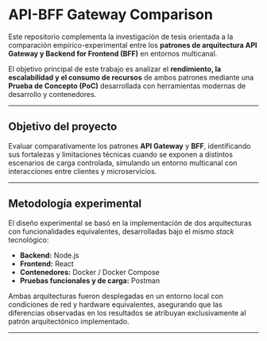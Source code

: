 # API-BFF Gateway Comparison

Este repositorio complementa la investigación de tesis orientada a la comparación empírico-experimental entre los **patrones de arquitectura API Gateway y Backend for Frontend (BFF)** en entornos multicanal.

El objetivo principal de este trabajo es analizar el **rendimiento, la escalabilidad y el consumo de recursos** de ambos patrones mediante una **Prueba de Concepto (PoC)** desarrollada con herramientas modernas de desarrollo y contenedores.

---

## Objetivo del proyecto

Evaluar comparativamente los patrones **API Gateway** y **BFF**, identificando sus fortalezas y limitaciones técnicas cuando se exponen a distintos escenarios de carga controlada, simulando un entorno multicanal con interacciones entre clientes y microservicios.

---

## Metodología experimental

El diseño experimental se basó en la implementación de dos arquitecturas con funcionalidades equivalentes, desarrolladas bajo el mismo *stack* tecnológico:

- **Backend:** Node.js
- **Frontend:** React  
- **Contenedores:** Docker / Docker Compose  
- **Pruebas funcionales y de carga:** Postman  

Ambas arquitecturas fueron desplegadas en un entorno local con condiciones de red y hardware equivalentes, asegurando que las diferencias observadas en los resultados se atribuyan exclusivamente al patrón arquitectónico implementado.

---
